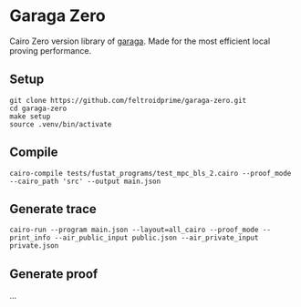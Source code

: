# Garaga Zero

Cairo Zero version library of [garaga](https://github.com/keep-starknet-strange/garaga).
Made for the most efficient local proving performance.


## Setup
```
git clone https://github.com/feltroidprime/garaga-zero.git
cd garaga-zero
make setup
source .venv/bin/activate
```

## Compile
```
cairo-compile tests/fustat_programs/test_mpc_bls_2.cairo --proof_mode --cairo_path 'src' --output main.json
```

## Generate trace
```
cairo-run --program main.json --layout=all_cairo --proof_mode --print_info --air_public_input public.json --air_private_input private.json
```

## Generate proof
...
